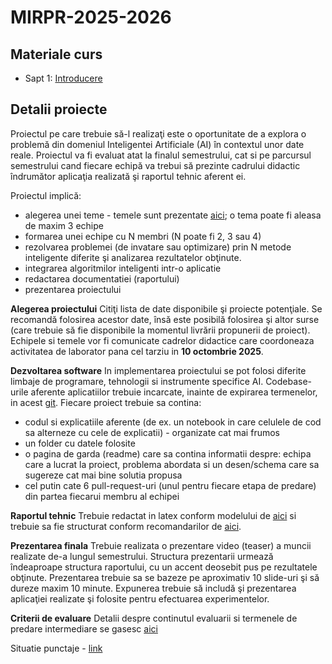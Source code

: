 # MIRPR-2025-2026

## Materiale curs
- Sapt 1: [Introducere](Lectures/00_intro.pdf)

## Detalii proiecte

Proiectul pe care trebuie să-l realizaţi este o oportunitate de a explora o problemă din domeniul Inteligentei Artificiale (AI) în contextul unor date reale. Proiectul va fi evaluat atat la finalul semestrului, cat si pe parcursul semestrului cand fiecare echipă va trebui să prezinte cadrului didactic îndrumător aplicaţia realizată şi raportul tehnic aferent ei.

Proiectul implică:
- alegerea unei teme - temele sunt prezentate [aici](Projects/projects.md); o tema poate fi aleasa de maxim 3 echipe
- formarea unei echipe cu N membri (N poate fi 2, 3 sau 4)
- rezolvarea problemei (de invatare sau optimizare) prin N metode inteligente diferite şi analizarea rezultatelor obţinute.
- integrarea algoritmilor inteligenti intr-o aplicatie
- redactarea documentatiei (raportului)
- prezentarea proiectului

**Alegerea proiectului**
Citiţi lista de date disponibile şi proiecte potenţiale. Se recomandă folosirea acestor date, însă este posibilă folosirea şi altor surse (care trebuie să fie disponibile la momentul livrării propunerii de proiect). 
Echipele si temele vor fi comunicate cadrelor didactice care coordoneaza activitatea de laborator pana cel tarziu in **10 octombrie  2025**.
   

**Dezvoltarea software**
In implementarea proiectului se pot folosi diferite limbaje de programare, tehnologii si instrumente specifice AI. Codebase-urile aferente aplicatiilor trebuie incarcate, inainte de expirarea termenelor, in acest [git](https://classroom.github.com/a/3gQDHdrq). Fiecare proiect trebuie sa contina:
  - codul si explicatiile aferente (de ex. un notebook in care celulele de cod sa alterneze cu cele de explicatii) - organizate cat mai frumos 
  - un folder cu datele folosite 
  - o pagina de garda (readme) care sa contina informatii despre: echipa care a lucrat la proiect, problema abordata si un desen/schema care sa sugereze cat mai bine solutia propusa
  - cel putin cate 6 pull-request-uri (unul pentru fiecare etapa de predare) din partea fiecarui membru al echipei

**Raportul tehnic**
Trebuie redactat in latex conform modelului de [aici](Report/texModel/model.tex) si trebuie sa fie structurat conform recomandarilor de [aici](Report/readme.md). 


**Prezentarea finala**
Trebuie realizata o prezentare video (teaser) a muncii realizate de-a lungul semestrului. Structura prezentarii urmează îndeaproape structura raportului, cu un accent deosebit pus pe rezultatele obţinute. Prezentarea trebuie sa se bazeze pe aproximativ 10 slide-uri şi să dureze maxim 10 minute. Expunerea trebuie să includă şi prezentarea aplicaţiei realizate şi folosite pentru efectuarea experimentelor.

**Criterii de evaluare**
Detalii despre continutul evaluarii si termenele de predare intermediare se gasesc [aici](Eval/readme.md)

Situatie punctaje - [link]()